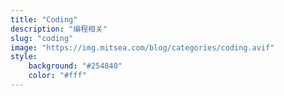 ```yaml
---
title: "Coding"
description: "编程相关"
slug: "coding"
image: "https://img.mitsea.com/blog/categories/coding.avif"
style:
    background: "#254840"
    color: "#fff"
---
```

